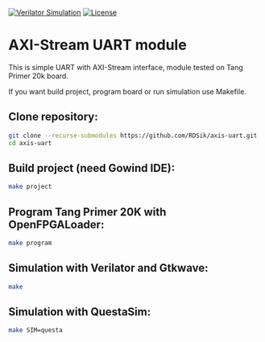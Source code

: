 [![Verilator Simulation](https://github.com/RDSik/axis-uart/actions/workflows/main.yml/badge.svg?branch=master)](https://github.com/RDSik/axis-uart/actions/workflows/main.yml)
[![License](https://img.shields.io/badge/license-MIT-green.svg)](https://github.com/RDSik/si5340-config-loader/blob/master/LICENSE.txt)

# AXI-Stream UART module

This is simple UART with AXI-Stream interface, module tested on Tang Primer 20k board. 

If you want build project, program board or run simulation use Makefile. 

## Clone repository:
```bash
git clone --recurse-submodules https://github.com/RDSik/axis-uart.git
cd axis-uart
```

## Build project (need Gowind IDE):
```bash
make project
```

## Program Tang Primer 20K with OpenFPGALoader:
```bash
make program
```

## Simulation with Verilator and Gtkwave:
```bash
make
```
## Simulation  with QuestaSim:
```bash
make SIM=questa
```